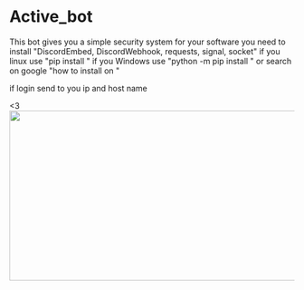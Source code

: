 # Active_bot
This bot gives you a simple security system for your software
you need to install "DiscordEmbed, DiscordWebhook, requests, signal, socket"
if you linux use "pip install "
if you Windows use "python -m pip install "
or search on google "how to install on "


if login send to you ip and host name

<3
<img src="https://cdn.discordapp.com/attachments/788827102677434449/941101115771060275/A510485E-227B-4830-BCB2-6F8C023682B2.jpg" width="600" height="300">
